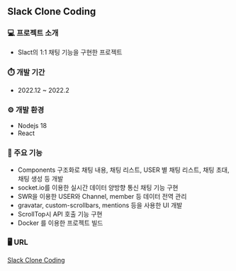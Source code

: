 ## Slack Clone Coding

### 💻 프로젝트 소개
- Slact의 1:1 채팅 기능을 구현한 프로젝트

### ⏱️ 개발 기간
- 2022.12 ~ 2022.2

### ⚙️ 개발 환경
- Nodejs 18
- React

### 📍 주요 기능
- Components 구조화로 채팅 내용, 채팅 리스트, USER 별 채팅 리스트, 채팅 초대, 채팅 생성 등 개발
- socket.io를 이용한 실시간 데이터 양방향 통신 채팅 기능 구현
- SWR을 이용한 USER와 Channel, member 등 데이터 전역 관리
- gravatar, custom-scrollbars, mentions 등을 사용한 UI 개발
- ScrollTop시 API 호출 기능 구현
- Docker 를 이용한 프로젝트 빌드

### 🖥️ URL
[Slack Clone Coding](http://34.64.252.124:8086/login)
